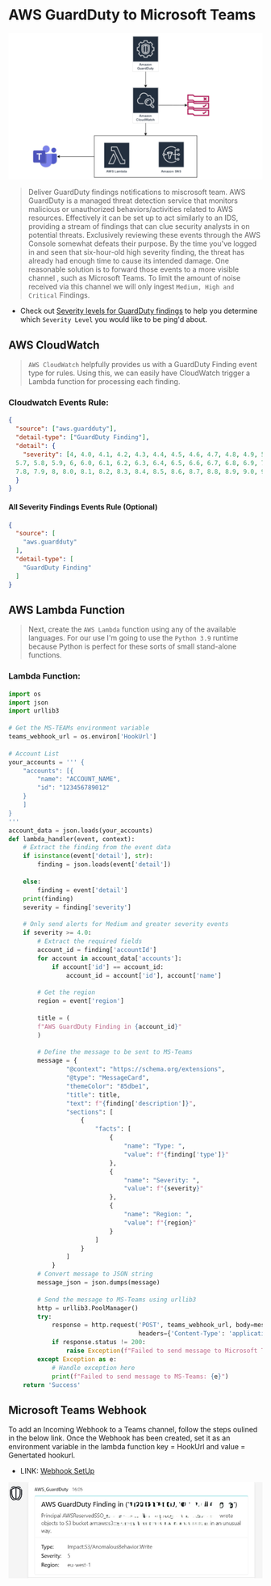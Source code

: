 # AWS GuardDuty to Microsoft Teams

![Image](img/GDAlert.png)

> Deliver GuardDuty findings notifications to miscrosoft team. AWS GuardDuty is a managed threat detection service that monitors malicious or
unauthorized behaviors/activities related to AWS resources. Effectively it can be set up to act similarly to an IDS, providing a stream of findings that can
clue security analysts in on potential threats.
Exclusively reviewing these events through the AWS Console somewhat defeats their purpose. By the time you've logged in and seen that six-hour-old
high severity finding, the threat has already had enough time to cause its intended damage.
One reasonable solution is to forward those events to a more visible channel , such as Microsoft Teams. To limit the amount of noise received via this
channel we will only ingest `Medium, High and Critical` Findings.

- Check out [Severity levels for GuardDuty findings](https://docs.aws.amazon.com/guardduty/latest/ug/guardduty_findings.html#guardduty_findings-severity) to help you determine which `Severity Level` you would like to be ping'd about. 

## AWS CloudWatch

> `AWS CloudWatch` helpfully provides us with a GuardDuty Finding event type for rules. Using this, we can easily have CloudWatch trigger a Lambda
function for processing each finding.

### Cloudwatch Events Rule:
``` JSON 
{
  "source": ["aws.guardduty"],
  "detail-type": ["GuardDuty Finding"],
  "detail": {
    "severity": [4, 4.0, 4.1, 4.2, 4.3, 4.4, 4.5, 4.6, 4.7, 4.8, 4.9, 5, 5.0, 5.1, 5.2, 5.3, 5.4, 5.5, 5.6,
  5.7, 5.8, 5.9, 6, 6.0, 6.1, 6.2, 6.3, 6.4, 6.5, 6.6, 6.7, 6.8, 6.9, 7, 7.0, 7.1, 7.2, 7.3, 7.4, 7.5, 7.6, 7.7,
  7.8, 7.9, 8, 8.0, 8.1, 8.2, 8.3, 8.4, 8.5, 8.6, 8.7, 8.8, 8.9, 9.0, 9.1, 9.2, 9.3, 9.4, 9.5, 9.6, 9.7, 9.8, 9.9, 10.0]
  }
}
```
#### All Severity Findings Events Rule (Optional)
```json
{
  "source": [
    "aws.guardduty"
  ],
  "detail-type": [
    "GuardDuty Finding"
  ]
}
```

## AWS Lambda Function

> Next, create the `AWS Lambda` function using any of the available languages. For our use I'm going to use the `Python 3.9` runtime because Python is
perfect for these sorts of small stand-alone functions.

### Lambda Function:
```  PYTHON 
import os
import json
import urllib3

# Get the MS-TEAMs environment variable
teams_webhook_url = os.environ['HookUrl']

# Account List
your_accounts = ''' {
    "accounts": [{
        "name": "ACCOUNT_NAME",
        "id": "123456789012"
    }
    ]
}
'''
account_data = json.loads(your_accounts)
def lambda_handler(event, context):
    # Extract the finding from the event data
    if isinstance(event['detail'], str):
        finding = json.loads(event['detail'])

    else:
        finding = event['detail']
    print(finding)
    severity = finding['severity']

    # Only send alerts for Medium and greater severity events
    if severity >= 4.0:
        # Extract the required fields
        account_id = finding['accountId']
        for account in account_data['accounts']:
            if account['id'] == account_id:
                account_id = account['id'], account['name']

        # Get the region
        region = event['region']

        title = (
        f"AWS GuardDuty Finding in {account_id}"
        )

        # Define the message to be sent to MS-Teams
        message = {
                "@context": "https://schema.org/extensions",
                "@type": "MessageCard",
                "themeColor": "85dbe1",
                "title": title,
                "text": f"{finding['description']}",
                "sections": [
                    {
                        "facts": [
                            {
                                "name": "Type: ",
                                "value": f"{finding['type']}"
                            },
                            {
                                "name": "Severity: ",
                                "value": f"{severity}"
                            },
                            {
                                "name": "Region: ",
                                "value": f"{region}"
                            }
                        ]
                    }
                ]
            }
        # Convert message to JSON string
        message_json = json.dumps(message)

        # Send the message to MS-Teams using urllib3
        http = urllib3.PoolManager()
        try:
            response = http.request('POST', teams_webhook_url, body=message_json.encode('utf-8'),
                                    headers={'Content-Type': 'application/json'})
            if response.status != 200:
                raise Exception(f"Failed to send message to Microsoft Teams: {response.status}")
        except Exception as e:
            # Handle exception here
            print(f"Failed to send message to MS-Teams: {e}")
    return 'Success'
```

## Microsoft Teams Webhook
To add an Incoming Webhook to a Teams channel, follow the steps oulined in the below link. Once the Webhook has been created, set it as an
environment variable in the lambda function key = HookUrl and value = Genertated hookurl.

- LINK: [Webhook SetUp](https://learn.microsoft.com/en-us/microsoftteams/platform/webhooks-and-connectors/how-to/add-incoming-webhook?tabs=dotnet#create-incoming-webhooks-1)

![Image](img/notification.PNG)
